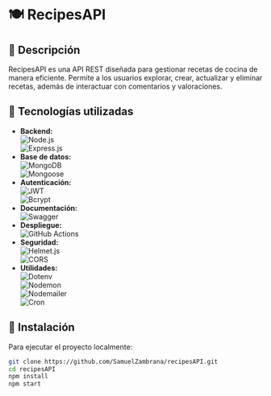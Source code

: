 # 🍽️ RecipesAPI

## 📖 Descripción
RecipesAPI es una API REST diseñada para gestionar recetas de cocina de manera eficiente. Permite a los usuarios explorar, crear, actualizar y eliminar recetas, además de interactuar con comentarios y valoraciones.

## 🚀 Tecnologías utilizadas
- **Backend:**  
  ![Node.js](https://img.shields.io/badge/Node.js-339933?style=flat&logo=node.js&logoColor=white)  
  ![Express.js](https://img.shields.io/badge/Express.js-000000?style=flat&logo=express&logoColor=white)  
- **Base de datos:**  
  ![MongoDB](https://img.shields.io/badge/MongoDB-47A248?style=flat&logo=mongodb&logoColor=white)  
  ![Mongoose](https://img.shields.io/badge/Mongoose-880000?style=flat)  
- **Autenticación:**  
  ![JWT](https://img.shields.io/badge/JWT-000000?style=flat&logo=jsonwebtokens&logoColor=white)  
  ![Bcrypt](https://img.shields.io/badge/Bcrypt-4A90E2?style=flat)  
- **Documentación:**  
  ![Swagger](https://img.shields.io/badge/Swagger-85EA2D?style=flat&logo=swagger&logoColor=white)  
- **Despliegue:**  
  ![GitHub Actions](https://img.shields.io/badge/GitHub_Actions-2088FF?style=flat&logo=github-actions&logoColor=white)  
- **Seguridad:**  
  ![Helmet.js](https://img.shields.io/badge/Helmet.js-000000?style=flat)  
  ![CORS](https://img.shields.io/badge/CORS-FF5733?style=flat)  
- **Utilidades:**  
  ![Dotenv](https://img.shields.io/badge/Dotenv-000000?style=flat)  
  ![Nodemon](https://img.shields.io/badge/Nodemon-76D04B?style=flat)  
  ![Nodemailer](https://img.shields.io/badge/Nodemailer-FF6C37?style=flat)  
  ![Cron](https://img.shields.io/badge/Cron-4EAA25?style=flat)  

## 🔧 Instalación
Para ejecutar el proyecto localmente:

```bash
git clone https://github.com/SamuelZambrana/recipesAPI.git
cd recipesAPI
npm install
npm start
